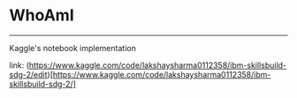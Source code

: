 # WhoAmI

---

Kaggle's notebook implementation

link: (https://www.kaggle.com/code/lakshaysharma0112358/ibm-skillsbuild-sdg-2/edit)[https://www.kaggle.com/code/lakshaysharma0112358/ibm-skillsbuild-sdg-2/]